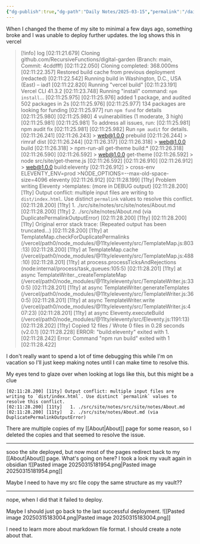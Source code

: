 ```yaml
---
{"dg-publish":true,"dg-path":"Daily Notes/2025-03-15","permalink":"/daily-notes/2025-03-15/","noteIcon":"","created":"2025-03-15"}
---
```


When I changed the theme of my site to minimal a few days ago, something broke and I was unable to deploy further updates. 
the log shows this in vercel

>[!info] log
>[02:11:21.679] Cloning github.com/RecursiveFunctions/digital-garden (Branch: main, Commit: 4cddfff)
>[02:11:22.050] Cloning completed: 368.000ms
>[02:11:22.357] Restored build cache from previous deployment (redacted)
>[02:11:22.542] Running build in Washington, D.C., USA (East) – iad1
>[02:11:22.820] Running "vercel build"
>[02:11:23.191] Vercel CLI 41.3.2
>[02:11:23.748] Running "install" command: `npm install`...
>[02:11:25.975] 
>[02:11:25.976] added 1 package, and audited 502 packages in 2s
>[02:11:25.976] 
>[02:11:25.977] 134 packages are looking for funding
>[02:11:25.977]   run `npm fund` for details
>[02:11:25.980] 
>[02:11:25.980] 4 vulnerabilities (1 moderate, 3 high)
>[02:11:25.981] 
>[02:11:25.981] To address all issues, run:
>[02:11:25.981]   npm audit fix
>[02:11:25.981] 
>[02:11:25.982] Run `npm audit` for details.
>[02:11:26.241] 
>[02:11:26.243] > web@1.0.0 prebuild
>[02:11:26.244] > rimraf dist
>[02:11:26.244] 
>[02:11:26.317] 
>[02:11:26.318] > web@1.0.0 build
>[02:11:26.318] > npm-run-all get-theme build:*
>[02:11:26.318] 
>[02:11:26.590] 
>[02:11:26.592] > web@1.0.0 get-theme
>[02:11:26.592] > node src/site/get-theme.js
>[02:11:26.592] 
>[02:11:26.910] 
>[02:11:26.912] > web@1.0.0 build:eleventy
>[02:11:26.912] > cross-env ELEVENTY_ENV=prod >NODE_OPTIONS=--max-old-space-size=4096 eleventy
>[02:11:26.912] 
>[02:11:28.199] [11ty] Problem writing Eleventy >templates: (more in DEBUG output)
>[02:11:28.200] [11ty] Output conflict: multiple input files are writing to `dist/index.html`. Use distinct `permalink` values to resolve this conflict.
>[02:11:28.200] [11ty]   1. ./src/site/notes/src/site/notes/About.md
>[02:11:28.200] [11ty]   2. ./src/site/notes/About.md (via DuplicatePermalinkOutputError)
>[02:11:28.200] [11ty] 
>[02:11:28.200] [11ty] Original error stack trace: (Repeated output has been truncated…)
>[02:11:28.200] [11ty]     at TemplateMap.checkForDuplicatePermalinks (/vercel/path0/node_modules/@11ty/eleventy/src/TemplateMap.js:803:13)
>[02:11:28.200] [11ty]     at TemplateMap.cache (/vercel/path0/node_modules/@11ty/eleventy/src/TemplateMap.js:488:10)
>[02:11:28.201] [11ty]     at process.processTicksAndRejections (node:internal/process/task_queues:105:5)
>[02:11:28.201] [11ty]     at async TemplateWriter._createTemplateMap (/vercel/path0/node_modules/@11ty/eleventy/src/TemplateWriter.js:330:5)
>[02:11:28.201] [11ty]     at async TemplateWriter.generateTemplates (/vercel/path0/node_modules/@11ty/eleventy/src/TemplateWriter.js:360:5)
>[02:11:28.201] [11ty]     at async TemplateWriter.write (/vercel/path0/node_modules/@11ty/eleventy/src/TemplateWriter.js:407:23)
>[02:11:28.201] [11ty]     at async Eleventy.executeBuild (/vercel/path0/node_modules/@11ty/eleventy/src/Eleventy.js:1191:13)
>[02:11:28.202] [11ty] Copied 12 files / Wrote 0 files in 0.28 seconds (v2.0.1)
>[02:11:28.228] ERROR: "build:eleventy" exited with 1.
>[02:11:28.242] Error: Command "npm run build" exited with 1
>[02:11:28.422] 

I don't really want to spend a lot of time debugging this while I'm on vacation so I'll just keep making notes until I can make time to resolve this.

My eyes tend to glaze over when looking at logs like this, but this might be a clue
```
[02:11:28.200] [11ty] Output conflict: multiple input files are writing to `dist/index.html`. Use distinct `permalink` values to resolve this conflict.
[02:11:28.200] [11ty]   1. ./src/site/notes/src/site/notes/About.md
[02:11:28.200] [11ty]   2. ./src/site/notes/About.md (via DuplicatePermalinkOutputError)
```

There are multiple copies of my [[About\|About]] page for some reason, so I deleted the copies and that seemed to resolve the issue.

----
sooo the site deployed, but now most of the pages redirect back to my [[About\|About]] page. What's going on here? I took a look my vault again in obsidian
![[Pasted image 20250315181954.png\|Pasted image 20250315181954.png]] 

Maybe I need to have my src file copy the same structure as my vault??

---------
nope, when I did that it failed to deploy.

Maybe I should just go back to the last successful deployment.
![[Pasted image 20250315183004.png\|Pasted image 20250315183004.png]]

I need to learn more about markdown file format. I should create a note about that.
